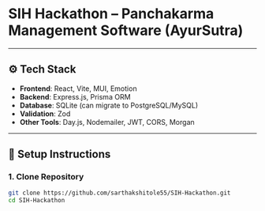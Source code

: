 # SIH Hackathon – Panchakarma Management Software (AyurSutra)

---

## ⚙️ Tech Stack
- **Frontend**: React, Vite, MUI, Emotion  
- **Backend**: Express.js, Prisma ORM  
- **Database**: SQLite (can migrate to PostgreSQL/MySQL)  
- **Validation**: Zod  
- **Other Tools**: Day.js, Nodemailer, JWT, CORS, Morgan  

---

## 🚀 Setup Instructions

### 1. Clone Repository
```bash
git clone https://github.com/sarthakshitole55/SIH-Hackathon.git
cd SIH-Hackathon
